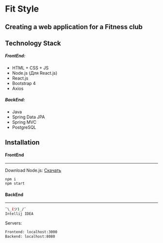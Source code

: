 # Fit Style
## Creating a web application for a Fitness club  
## Technology Stack
##### FrontEnd:
- HTML + CSS + JS
- Node.js (Для React.js)
- React.js 
- Bootstrap 4
- Axios
##### BackEnd:
- Java
- Spring Data JPA
- Spring MVC
- PostgreSQL  
## Installation  
#### FrontEnd  
----
Download Node.js: [Скачать](https://nodejs.org/en/ "Node.js =)")
```sh
npm i
npm start
```

#### BackEnd  
----

```sh
¯\_(ツ)_/¯
Intellij IDEA
```
Servers:
```sh
Frontend: localhost:3000
Backend: localhost:8080
```
